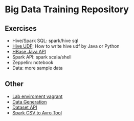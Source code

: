 # Big Data Training Repository

## Exercises
* Hive/Spark SQL: spark/hive sql
* [Hive UDF](https://github.com/datafibers/hiveudf): How to write hive udf by Java or Python
* [HBase Java API](https://github.com/datafibers/hbase_java_api)
* Spark API: spark scala/shell
* Zeppelin: notebook
* Data: more sample data

## Other
* [Lab enviroment vagrant](https://github.com/datafibers/lab_env)
* [Data Generation](http://www.mockaroo.com/)
* [Dataset API](https://spark.apache.org/docs/latest/api/scala/index.html#org.apache.spark.sql.Dataset)
* [Spark CSV to Avro Tool](https://github.com/datafibers/spark_avro)
